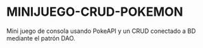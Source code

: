 # MINIJUEGO-CRUD-POKEMON
Mini juego de consola usando PokeAPI  y un CRUD conectado a BD mediante el patrón DAO. 
